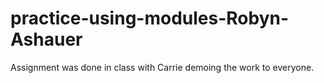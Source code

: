 # practice-using-modules-Robyn-Ashauer

Assignment was done in class with Carrie demoing the work to everyone. 